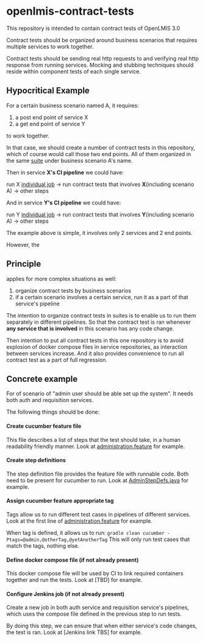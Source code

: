 # openlmis-contract-tests

This repository is intended to contain contract tests of OpenLMIS 3.0

Contract tests should be organized around business scenarios that requires multiple services to work together.

Contract tests should be sending real http requests to and verifying real http response from running services. Mocking and stubbing techniques should reside within component tests of each single service.

## Hypocritical Example

For a certain business scenario named A, it requires:

  1. a post end point of service X
  2. a get end point of service Y

to work together.

In that case, we should create a number of contract tests in this repository, which of course would call those two end points.
All of them organized in the same [suite](https://github.com/cucumber/cucumber/wiki/Tags) under business scenario A's name.

Then in service **X's CI pipeline** we could have:

run X [individual job](https://docs.google.com/document/d/1TZ55h0F1fHr901bNN76-A5cc_7PeiD02rla5F9eyPEk/edit#heading=h.opoz13632el) -> run contract tests that involves **X**(including scenario A) -> other steps

And in service **Y's CI pipeline** we could have:

run Y [individual job](https://docs.google.com/document/d/1TZ55h0F1fHr901bNN76-A5cc_7PeiD02rla5F9eyPEk/edit#heading=h.opoz13632el) -> run contract tests that involves **Y**(including scenario A) -> other steps


The example above is simple, it involves only 2 services and 2 end points.

However, the 

## Principle

applies for more complex situations as well:

  1. organize contract tests by business scenarios
  2. if a certain scenario involves a certain service, run it as a part of that service's pipeline

The intention to organize contract tests in suites is to enable us to run them separately in different pipelines.
So that the contract test is ran whenever **any service that is involved** in this scenario has any code change.

Then intention to put all contract tests in this one repository is to avoid explosion of docker compose files in service repositories, as interaction between services increase. And it also provides convenience to run all contract test as a part of full regression.

## Concrete example

For of scenario of "admin user should be able set up the system". 
It needs both auth and requisition services. 

The following things should be done:

#### Create cucumber feature file
This file describes a list of steps that the test should take, in a human readability friendly manner.
Look at [administration.feature](https://github.com/OpenLMIS/openlmis-contract-tests/blob/master/src/cucumber/resources/org/openlmis/contract_tests/admin/administration.feature) for example.

#### Create step definitions
The step definition file provides the feature file with runnable code.
Both need to be present for cucumber to run.
Look at [AdminStepDefs.java](https://github.com/OpenLMIS/openlmis-contract-tests/blob/master/src/cucumber/java/org/openlmis/contract_tests/admin/AdminStepDefs.java) for example.

#### Assign cucumber feature appropriate tag 
Tags allow us to run different test cases in pipelines of different services.
Look at the first line of [administration.feature](https://github.com/OpenLMIS/openlmis-contract-tests/blob/master/src/cucumber/resources/org/openlmis/contract_tests/admin/administration.feature) for example.

When tag is defined, it allows us to run:
`gradle clean cucumber -Ptags=@admin,@otherTag,@yetAnotherTag`
This will only run test cases that match the tags, nothing else.

#### Define docker compose file (if not already present)
This docker compose file will be used by CI to link required containers together and run the tests.
Look at [TBD] for example.

#### Configure Jenkins job (if not already present)
Create a new job in both auth service and requisition service's pipelines, which uses the compose file defined in the previous step to run tests.

By doing this step, we can ensure that when either service's code changes, the test is ran.
Look at [Jenkins link TBS] for example.